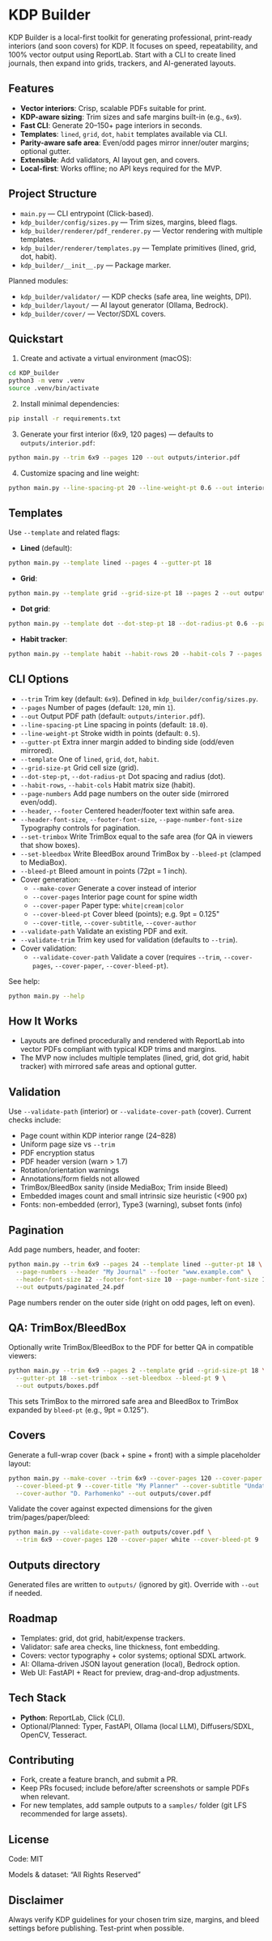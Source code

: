 # KDP Builder

KDP Builder is a local-first toolkit for generating professional, print-ready interiors (and soon covers) for KDP. It focuses on speed, repeatability, and 100% vector output using ReportLab. Start with a CLI to create lined journals, then expand into grids, trackers, and AI-generated layouts.

## Features

- **Vector interiors**: Crisp, scalable PDFs suitable for print.
- **KDP-aware sizing**: Trim sizes and safe margins built-in (e.g., `6x9`).
- **Fast CLI**: Generate 20–150+ page interiors in seconds.
- **Templates**: `lined`, `grid`, `dot`, `habit` templates available via CLI.
- **Parity-aware safe area**: Even/odd pages mirror inner/outer margins; optional gutter.
- **Extensible**: Add validators, AI layout gen, and covers.
- **Local-first**: Works offline; no API keys required for the MVP.

## Project Structure

- `main.py` — CLI entrypoint (Click-based).
- `kdp_builder/config/sizes.py` — Trim sizes, margins, bleed flags.
- `kdp_builder/renderer/pdf_renderer.py` — Vector rendering with multiple templates.
- `kdp_builder/renderer/templates.py` — Template primitives (lined, grid, dot, habit).
- `kdp_builder/__init__.py` — Package marker.

Planned modules:
- `kdp_builder/validator/` — KDP checks (safe area, line weights, DPI).
- `kdp_builder/layout/` — AI layout generator (Ollama, Bedrock).
- `kdp_builder/cover/` — Vector/SDXL covers.

## Quickstart

1) Create and activate a virtual environment (macOS):
```bash
cd KDP_builder
python3 -m venv .venv
source .venv/bin/activate
```

2) Install minimal dependencies:
```bash
pip install -r requirements.txt
```

3) Generate your first interior (6x9, 120 pages) — defaults to `outputs/interior.pdf`:
```bash
python main.py --trim 6x9 --pages 120 --out outputs/interior.pdf
```

4) Customize spacing and line weight:
```bash
python main.py --line-spacing-pt 20 --line-weight-pt 0.6 --out interior_dense.pdf
```

## Templates

Use `--template` and related flags:

- **Lined** (default):
```bash
python main.py --template lined --pages 4 --gutter-pt 18
```

- **Grid**:
```bash
python main.py --template grid --grid-size-pt 18 --pages 2 --out outputs/grid.pdf
```

- **Dot grid**:
```bash
python main.py --template dot --dot-step-pt 18 --dot-radius-pt 0.6 --pages 2 --out outputs/dot.pdf
```

- **Habit tracker**:
```bash
python main.py --template habit --habit-rows 20 --habit-cols 7 --pages 2 --out outputs/habit.pdf
```

## CLI Options

- `--trim` Trim key (default: `6x9`). Defined in `kdp_builder/config/sizes.py`.
- `--pages` Number of pages (default: `120`, min `1`).
- `--out` Output PDF path (default: `outputs/interior.pdf`).
- `--line-spacing-pt` Line spacing in points (default: `18.0`).
- `--line-weight-pt` Stroke width in points (default: `0.5`).
- `--gutter-pt` Extra inner margin added to binding side (odd/even mirrored).
- `--template` One of `lined`, `grid`, `dot`, `habit`.
- `--grid-size-pt` Grid cell size (grid).
- `--dot-step-pt`, `--dot-radius-pt` Dot spacing and radius (dot).
- `--habit-rows`, `--habit-cols` Habit matrix size (habit).
- `--page-numbers` Add page numbers on the outer side (mirrored even/odd).
- `--header`, `--footer` Centered header/footer text within safe area.
- `--header-font-size`, `--footer-font-size`, `--page-number-font-size` Typography controls for pagination.
- `--set-trimbox` Write TrimBox equal to the safe area (for QA in viewers that show boxes).
- `--set-bleedbox` Write BleedBox around TrimBox by `--bleed-pt` (clamped to MediaBox).
- `--bleed-pt` Bleed amount in points (72pt = 1 inch).
- Cover generation:
  - `--make-cover` Generate a cover instead of interior
  - `--cover-pages` Interior page count for spine width
  - `--cover-paper` Paper type: `white|cream|color`
  - `--cover-bleed-pt` Cover bleed (points); e.g. 9pt = 0.125"
  - `--cover-title`, `--cover-subtitle`, `--cover-author`
- `--validate-path` Validate an existing PDF and exit.
- `--validate-trim` Trim key used for validation (defaults to `--trim`).
 - Cover validation:
   - `--validate-cover-path` Validate a cover (requires `--trim`, `--cover-pages`, `--cover-paper`, `--cover-bleed-pt`).

See help:
```bash
python main.py --help
```

## How It Works

- Layouts are defined procedurally and rendered with ReportLab into vector PDFs compliant with typical KDP trims and margins.
- The MVP now includes multiple templates (lined, grid, dot grid, habit tracker) with mirrored safe areas and optional gutter.

## Validation

Use `--validate-path` (interior) or `--validate-cover-path` (cover). Current checks include:

- Page count within KDP interior range (24–828)
- Uniform page size vs `--trim`
- PDF encryption status
- PDF header version (warn > 1.7)
- Rotation/orientation warnings
- Annotations/form fields not allowed
- TrimBox/BleedBox sanity (inside MediaBox; Trim inside Bleed)
- Embedded images count and small intrinsic size heuristic (<900 px)
- Fonts: non-embedded (error), Type3 (warning), subset fonts (info)

## Pagination

Add page numbers, header, and footer:

```bash
python main.py --trim 6x9 --pages 24 --template lined --gutter-pt 18 \
  --page-numbers --header "My Journal" --footer "www.example.com" \
  --header-font-size 12 --footer-font-size 10 --page-number-font-size 10 \
  --out outputs/paginated_24.pdf
```

Page numbers render on the outer side (right on odd pages, left on even).

## QA: TrimBox/BleedBox

Optionally write TrimBox/BleedBox to the PDF for better QA in compatible viewers:

```bash
python main.py --trim 6x9 --pages 2 --template grid --grid-size-pt 18 \
  --gutter-pt 18 --set-trimbox --set-bleedbox --bleed-pt 9 \
  --out outputs/boxes.pdf
```

This sets TrimBox to the mirrored safe area and BleedBox to TrimBox expanded by `bleed-pt` (e.g., 9pt = 0.125").

## Covers

Generate a full-wrap cover (back + spine + front) with a simple placeholder layout:

```bash
python main.py --make-cover --trim 6x9 --cover-pages 120 --cover-paper white \
  --cover-bleed-pt 9 --cover-title "My Planner" --cover-subtitle "Undated" \
  --cover-author "D. Parhomenko" --out outputs/cover.pdf
```

Validate the cover against expected dimensions for the given trim/pages/paper/bleed:

```bash
python main.py --validate-cover-path outputs/cover.pdf \
  --trim 6x9 --cover-pages 120 --cover-paper white --cover-bleed-pt 9
```

## Outputs directory

Generated files are written to `outputs/` (ignored by git). Override with `--out` if needed.

## Roadmap

- Templates: grid, dot grid, habit/expense trackers.
- Validator: safe area checks, line thickness, font embedding.
- Covers: vector typography + color systems; optional SDXL artwork.
- AI: Ollama-driven JSON layout generation (local), Bedrock option.
- Web UI: FastAPI + React for preview, drag-and-drop adjustments.

## Tech Stack

- **Python**: ReportLab, Click (CLI).
- Optional/Planned: Typer, FastAPI, Ollama (local LLM), Diffusers/SDXL, OpenCV, Tesseract.

## Contributing

- Fork, create a feature branch, and submit a PR.
- Keep PRs focused; include before/after screenshots or sample PDFs when relevant.
- For new templates, add sample outputs to a `samples/` folder (git LFS recommended for large assets).

## License

Code: MIT

Models & dataset: “All Rights Reserved”

## Disclaimer

Always verify KDP guidelines for your chosen trim size, margins, and bleed settings before publishing. Test-print when possible.
